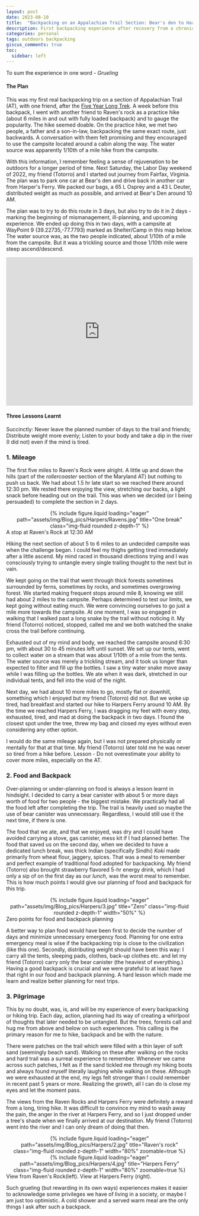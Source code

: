 ```yaml
---
layout: post
date: 2023-08-10
title:	"Backpacking on an Appalachian Trail Section: Bear's den to Harpers Ferry"
description: First backpacking experience after recovery from a chronic injury (The five year trek)
categories: personal
tags: outdoors backpacking
giscus_comments: true
toc:
  sidebar: left
---
```


To sum the experience in one word - _Grueling_

<h4> The Plan </h4>

This was my first real backpacking trip on a section of Appalachian Trail (AT), with one friend, after the [Five Year Long Trek](/blog/2023/FiveYearTrek). A week before this backpack, I went with another friend to Raven's rock as a practice hike (about 6 miles in and out with fully loaded backpack) and to gauge the popularity. The hike seemed doable. On the practice hike, we met two people, a father and a son-in-law, backpacking the same exact route, just backwards. A conversation with them felt promising and they encouraged to use the campsite located around a cabin along the way. The water source was apparently 1/10th of a mile hike from the campsite. 


With this information, I remember feeling a sense of rejuvenation to be outdoors for a longer period of time. Next Saturday, the Labor Day weekend of 2022, my friend (Totorro) and I started out journey from Fairfax, Virginia. The plan was to park one car at Bear's den and drive back in another car from Harper's Ferry. We packed our bags, a 65 L Osprey and a 43 L Deuter, distributed weight as much as possible, and arrived at Bear's Den around 10 AM. 

The plan was to try to do this route in 3 days, but also try to do it in 2 days - marking the beginning of mismanagement, ill-planning, and upcoming experience. We ended up doing this in two days, with a campsite at WayPoint 9 (39.22735,-77.7793) marked as Shelter/Camp in this map below. The water source was, as the two people indicated, about 1/10th of a mile from the campsite. But it was a trickling source and those 1/10th mile were steep ascend/descend.

<iframe class="alltrails" src="https://www.alltrails.com/widget/map/map-august-19-2022-a46b6b5--2?u=i&sh=aw8vfq" width="100%" height="400" frameborder="0" scrolling="no" marginheight="0" marginwidth="0" title="AllTrails: Trail Guides and Maps for Hiking, Camping, and Running"></iframe>

<h4> Three Lessons Learnt </h4>

Succinctly: Never leave the planned number of days to the trail and friends; Distribute weight more evenly; Listen to your body and take a dip in the river (I did not) even if the mind is tired.

<h3> 1. Mileage </h3>

The first five miles to Raven's Rock were alright. A little up and down the hills (part of the _rollercoaster_ section of the Maryland AT) but nothing to push us back. We had about 1.5 hr late start so we reached there around 12:30 pm. We rested there enjoying the view, stretching our backs, a light snack before heading out on the trail. This was when we decided (or I being persuaded) to complete the section in 2 days. 

<div class="row">
    <div class="col-sm mt-3 mt-md-0" style="text-align: center;">
        {% include figure.liquid loading="eager" path="assets/img/Blog_pics/Harpers/Ravens.jpg" title="One break" class="img-fluid rounded z-depth-1" %}
    </div>
</div>
<div class="caption">
    A stop at Raven's Rock at 12:30 AM
</div>

Hiking the next section of about 5 to 6 miles to an undecided campsite was when the challenge began. I could feel my thighs getting tired immediately after a little ascend. My mind raced in thousand directions trying and I was consciously trying to untangle every single trailing thought to the next but in vain. 

We kept going on the trail that went through thick forests sometimes surrounded by ferns, sometimes by rocks, and sometimes overgrowing forest. We started making frequent stops around mile 8, knowing we still had about 2 miles to the campsite. Perhaps determined to test our limits, we kept going without eating much. We were convincing ourselves to go just a mile more towards the campsite. At one moment, I was so engaged in walking that I walked past a long snake by the trail without noticing it. My friend (Totorro) noticed, stopped, called me and we both watched the snake cross the trail before continuing.

Exhausted out of my mind and body, we reached the campsite around 6:30 pm, with about 30 to 45 minutes left until sunset. We set up our tents, went to collect water on a stream that was about 1/10th of a mile from the tents. The water source was merely a trickling stream, and it took us longer than expected to filter and fill up the bottles. I saw a tiny water snake move away while I was filling up the bottles. We ate when it was dark, stretched in our individual tents, and fell into the void of the night. 

Next day, we had about 10 more miles to go, mostly flat or downhill, something which I enjoyed but my friend (Totorro) did not. But we woke up tired, had breakfast and started our hike to Harpers Ferry around 10 AM. By the time we reached Harpers Ferry, I was dragging my feet with every step, exhausted, tired, and mad at doing the backpack in two days. I found the closest spot under the tree, threw my bag and closed my eyes without even considering any other option. 

I would do the same mileage again, but I was not prepared physically or mentally for that at that time. My friend (Totorro) later told me he was never so tired from a hike before. Lesson - Do not overestimate your ability to cover more miles, especially on the AT.

<h3> 2. Food and Backpack </h3>

Over-planning or under-planning on food is always a lesson learnt in hindsight. I decided to carry a bear canister with about 5 or more days worth of food for two people - the biggest mistake. We practically had all the food left after completing the trip. The trail is heavily used so maybe the use of bear canister was unnecessary. Regardless, I would still use it the next time, if there is one. 

The food that we ate, and that we enjoyed, was dry and I could have avoided carrying a stove, gas canister, mess kit if I had planned better. The food that saved us on the second day, when we decided to have a dedicated lunch break, was thick Indian (specifically Sindhi) _Koki_ made primarily from wheat flour, jaggery, spices. That was a meal to remember and perfect example of traditional food adopted for backpacking. My friend (Totorro) also brought strawberry flavored 5-hr energy drink, which I had only a sip of on the first day as our _lunch_, was the worst meal to remember. This is how much points I would give our planning of food and backpack for this trip.

<div class="row">
    <div class="col-sm mt-3 mt-md-0" style="text-align: center;">
        {% include figure.liquid loading="eager" path="assets/img/Blog_pics/Harpers/3.jpg" title="Zero" class="img-fluid rounded z-depth-1" width="50%" %}
    </div>
</div>
<div class="caption">
    Zero points for food and backpack planning
</div>

A better way to plan food would have been first to decide the number of days and minimize unnecessary emergency food. Planning for one extra emergency meal is wise if the backpacking trip is close to the civilization (like this one). Secondly, distributing weight should have been this way: I carry all the tents, sleeping pads, clothes, back-up clothes etc. and let my friend (Totorro) carry only the bear canister (the heaviest of everything.) Having a good backpack is crucial and we were grateful to at least have that right in our food and backpack planning. A hard lesson which made me learn and realize better planning for next trips.

<h3> 3. Pilgrimage </h3>

This by no doubt, was, is, and will be my experience of every backpacking or hiking trip. Each day, action, planning had its way of creating a whirlpool of thoughts that later needed to be untangled. But the trees, forests call and hug me from above and below on such experiences. This calling is the primary reason for me to hike, backpack and be with the nature.

There were patches on the trail which were filled with a thin layer of soft sand (seemingly beach sand). Walking on these after walking on the rocks and hard trail was a surreal experience to remember. Whenever we came across such patches, I felt as if the sand tickled me through my hiking boots and always found myself literally laughing while walking on these. Although we were exhausted at the end, my legs felt stronger than I could remember in recent past 5 years or more. Realizing the growth, all I can do is close my eyes and let the moment pass. 

The views from the Raven Rocks and Harpers Ferry were definitely a reward from a long, tiring hike. It was difficult to convince my mind to wash away the pain, the anger in the river at Harpers Ferry, and so I just dropped under a tree's shade when we finally arrived at our destination. My friend (Totorro) went into the river and I can only dream of doing that then. 


<div class="row">
    <div class="col-sm mt-3 mt-md-0" style="text-align: center;">
        {% include figure.liquid loading="eager" path="assets/img/Blog_pics/Harpers/2.jpg" title="Raven's rock" class="img-fluid rounded z-depth-1" width="80%" zoomable=true %}
    </div>
    <div class="col-sm mt-3 mt-md-0" style="text-align: center;">
        {% include figure.liquid loading="eager" path="assets/img/Blog_pics/Harpers/4.jpg" title="Harpers Ferry" class="img-fluid rounded z-depth-1" width="80%" zoomable=true %}
    </div>
</div>
<div class="caption">
    View from Raven's Rock(left). View at Harpers Ferry (right).
</div>


Such grueling (but rewarding in its own ways) experiences makes it easier to acknowledge some privileges we have of living in a society, or maybe I am just too optimistic. A cold shower and a served warm meal are the only things I ask after such a backpack.